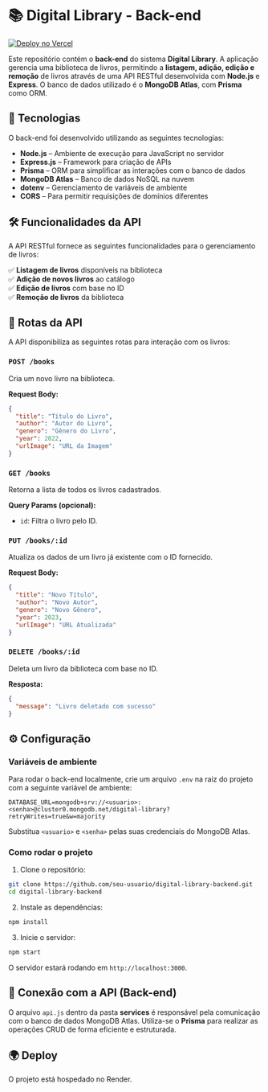# 📚 Digital Library - Back-end

[![Deploy no Vercel](https://img.shields.io/badge/Vercel-Digital--Library-blue)](https://digital-library-lizmann.vercel.app/)



Este repositório contém o **back-end** do sistema **Digital Library**. A aplicação gerencia uma biblioteca de livros, permitindo a **listagem, adição, edição e remoção** de livros através de uma API RESTful desenvolvida com **Node.js** e **Express**. O banco de dados utilizado é o **MongoDB Atlas**, com **Prisma** como ORM.

## 🚀 Tecnologias

O back-end foi desenvolvido utilizando as seguintes tecnologias:

- **Node.js** – Ambiente de execução para JavaScript no servidor
- **Express.js** – Framework para criação de APIs
- **Prisma** – ORM para simplificar as interações com o banco de dados
- **MongoDB Atlas** – Banco de dados NoSQL na nuvem
- **dotenv** – Gerenciamento de variáveis de ambiente
- **CORS** – Para permitir requisições de domínios diferentes

## 🛠️ Funcionalidades da API

A API RESTful fornece as seguintes funcionalidades para o gerenciamento de livros:

✅ **Listagem de livros** disponíveis na biblioteca  
✅ **Adição de novos livros** ao catálogo  
✅ **Edição de livros** com base no ID  
✅ **Remoção de livros** da biblioteca  

## 🔗 Rotas da API

A API disponibiliza as seguintes rotas para interação com os livros:

### `POST /books`
Cria um novo livro na biblioteca.

**Request Body:**

```json
{
  "title": "Título do Livro",
  "author": "Autor do Livro",
  "genero": "Gênero do Livro",
  "year": 2022,
  "urlImage": "URL da Imagem"
}
```

### `GET /books`
Retorna a lista de todos os livros cadastrados.

**Query Params (opcional):**

- `id`: Filtra o livro pelo ID.

### `PUT /books/:id`
Atualiza os dados de um livro já existente com o ID fornecido.

**Request Body:**

```json
{
  "title": "Novo Título",
  "author": "Novo Autor",
  "genero": "Novo Gênero",
  "year": 2023,
  "urlImage": "URL Atualizada"
}
```

### `DELETE /books/:id`
Deleta um livro da biblioteca com base no ID.

**Resposta:**

```json
{
  "message": "Livro deletado com sucesso"
}
```

## ⚙️ Configuração

### Variáveis de ambiente

Para rodar o back-end localmente, crie um arquivo `.env` na raiz do projeto com a seguinte variável de ambiente:

```plaintext
DATABASE_URL=mongodb+srv://<usuario>:<senha>@cluster0.mongodb.net/digital-library?retryWrites=true&w=majority
```

Substitua `<usuario>` e `<senha>` pelas suas credenciais do MongoDB Atlas.

### Como rodar o projeto

1. Clone o repositório:

```bash
git clone https://github.com/seu-usuario/digital-library-backend.git
cd digital-library-backend
```

2. Instale as dependências:

```bash
npm install
```

3. Inicie o servidor:

```bash
npm start
```

O servidor estará rodando em `http://localhost:3000`.


## 🔗 Conexão com a API (Back-end)

O arquivo `api.js` dentro da pasta **services** é responsável pela comunicação com o banco de dados MongoDB Atlas. Utiliza-se o **Prisma** para realizar as operações CRUD de forma eficiente e estruturada.

## 🌍 Deploy
O projeto está hospedado no Render.



